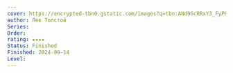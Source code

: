 ```yaml
---
cover: https://encrypted-tbn0.gstatic.com/images?q=tbn:ANd9GcRRxY3_FyPPCaXMydRMPzrcu1ubUzBUxDKb2g&s
author: Лев Толстой
Series: 
Order: 
rating: ★★★★
Status: Finished
Finished: 2024-09-14
Level:
---
```








